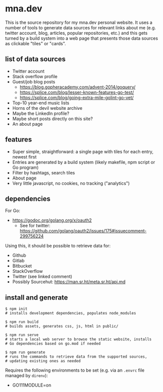# mna.dev

This is the source repository for my mna.dev personal website. It uses
a number of tools to generate data sources for relevant links about me
(e.g. twitter account, blog, articles, popular repositories, etc.) and
this gets turned by a build system into a web page that presents those
data sources as clickable "tiles" or "cards".

## list of data sources

* Twitter account
* Stack overflow profile
* Guest/job blog posts
  - https://blog.gopheracademy.com/advent-2014/goquery/
  - https://splice.com/blog/lesser-known-features-go-test/
  - https://splice.com/blog/going-extra-mile-golint-go-vet/
* Top-10 year-end music lists
* Horns of the devil website archive
* Maybe the LinkedIn profile?
* Maybe short posts directly on this site?
* An about page

## features

* Super simple, straightforward: a single page with tiles for each entry, newest first
* Entries are generated by a build system (likely makefile, npm script or Go program)
* Filter by hashtags, search tiles
* About page
* Very little javascript, no cookies, no tracking ("analytics")

## dependencies

For Go:

* https://godoc.org/golang.org/x/oauth2
  - See for twitter: https://github.com/golang/oauth2/issues/175#issuecomment-299756224

Using this, it should be possible to retrieve data for:
* Github
* Gitlab
* Bitbucket
* StackOverflow
* Twitter (see linked comment)
* Possibly Sourcehut: https://man.sr.ht/meta.sr.ht/api.md

## install and generate

```
$ npm init
# installs development dependencies, populates node_modules

$ npm run build
# builds assets, generates css, js, html in public/

$ npm run serve
# starts a local web server to browse the static website, installs
# Go dependencies based on go.mod if needed

$ npm run generate
# runs the commands to retrieve data from the supported sources,
# updating existing ones as needed
```

Requires the following environments to be set (e.g. via an `.envrc` file
managed by `direnv`):

* GO111MODULE=on

